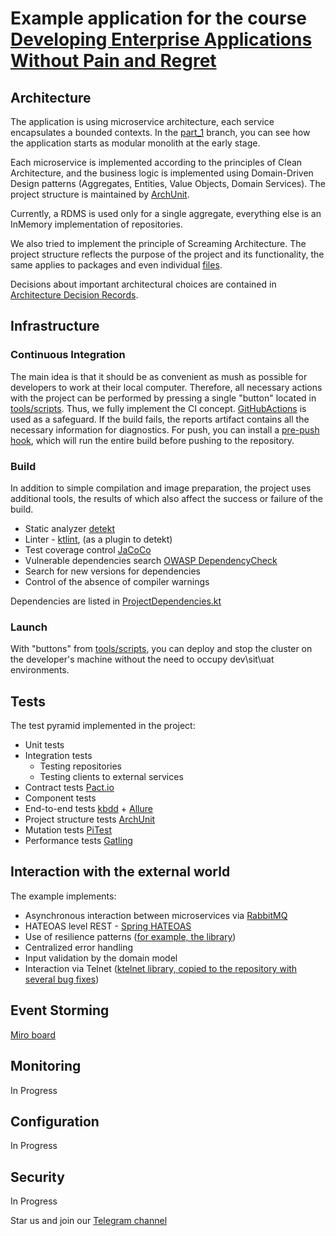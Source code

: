 # Example application for the course [Developing Enterprise Applications Without Pain and Regret](https://howto.stringconcat.ru)
## Architecture
The application is using microservice architecture, each service encapsulates a bounded contexts.
In the [part_1](https://github.com/stringconcat/ddd_practice/tree/part_1) branch, you can see how the application starts as modular monolith at the early stage.

Each microservice is implemented according to the principles of Clean Architecture,
and the business logic is implemented using Domain-Driven Design patterns (Aggregates, Entities, Value Objects, Domain Services).
The project structure is maintained by [ArchUnit](https://www.archunit.org/).

Currently, a RDMS is used only for a single aggregate,
everything else is an InMemory implementation of repositories.

We also tried to implement the principle of Screaming Architecture.
The project structure reflects the purpose of the project and its functionality,
the same applies to packages and even individual [files](shop/usecase/src/main/kotlin/com/stringconcat/ddd/shop/usecase/cart).

Decisions about important architectural choices are contained in [Architecture Decision Records](/tools/adr).

## Infrastructure
### Continuous Integration
The main idea is that it should be as convenient as mush as possible for developers
to work at their local computer. Therefore, all necessary actions with the project
can be performed by pressing a single "button" located in [tools/scripts](tools/scripts).
Thus, we fully implement the CI concept.
[GitHubActions](https://github.com/stringconcat/ddd_practice/actions) is used as a safeguard.
If the build fails, the reports artifact contains all the necessary information for diagnostics.
For push, you can install a [pre-push hook](tools/scripts/installHook.sh),
which will run the entire build before pushing to the repository.

### Build
In addition to simple compilation and image preparation,
the project uses additional tools, the results of which also affect the success or failure of the build.

* Static analyzer [detekt](https://detekt.dev/)
* Linter - [ktlint](https://ktlint.github.io/), (as a plugin to detekt)
* Test coverage control [JaCoCo](https://github.com/jacoco/jacoco)
* Vulnerable dependencies search [OWASP DependencyCheck](https://jeremylong.github.io/DependencyCheck/)
* Search for new versions for dependencies []()
* Control of the absence of compiler warnings

Dependencies are listed in [ProjectDependencies.kt](buildSrc/src/main/kotlin/ProjectDependencies.kt)

### Launch
With "buttons" from [tools/scripts](tools/scripts), you can deploy and
stop the cluster on the developer's machine
without the need to occupy dev\sit\uat environments.

## Tests
The test pyramid implemented in the project:
* Unit tests
* Integration tests
  * Testing repositories
  * Testing clients to external services
* Contract tests [Pact.io](https://pact.io)
* Component tests
* End-to-end tests [kbdd](https://github.com/ru-fix/kbdd/) + [Allure](https://docs.qameta.io/allure/)
* Project structure tests [ArchUnit](https://www.archunit.org/)
* Mutation tests [PiTest](https://pitest.org/)
* Performance tests [Gatling](https://gatling.io/)

## Interaction with the external world
The example implements:
* Asynchronous interaction between microservices via [RabbitMQ](https://rabbitmq.com)
* HATEOAS level REST - [Spring HATEOAS](https://spring.io/projects/spring-hateoas)
* Use of resilience patterns ([for example, the library](https://resilience4j.readme.io/))
* Centralized error handling
* Input validation by the domain model
* Interaction via Telnet ([ktelnet library, copied to the repository with several bug fixes](https://github.com/teverett/ktelnet))

## Event Storming
[Miro board](https://miro.com/app/board/o9J_lR8tnlI=/)

## Monitoring
In Progress

## Configuration
In Progress

## Security
In Progress

Star us and join our [Telegram channel](https://t.me/stringconcat)